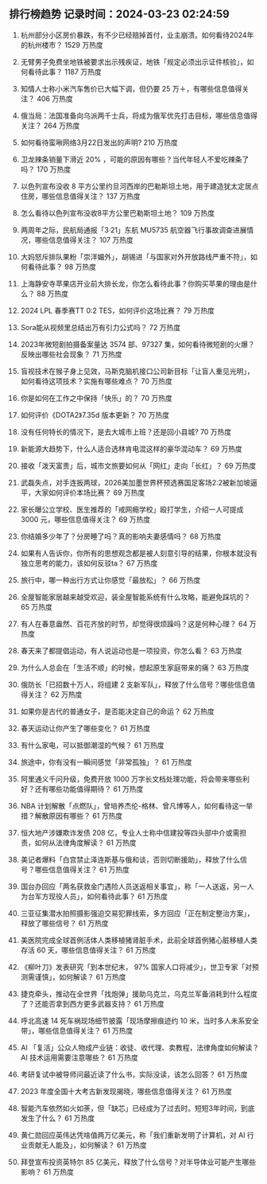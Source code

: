 
## 排行榜趋势 记录时间：2024-03-23 02:24:59
  
  1. 杭州部分小区房价暴跌，有不少已经赔掉首付，业主崩溃。如何看待2024年的杭州楼市？ 1529 万热度
    
  2. 无臂男子免费坐地铁被要求出示残疾证，地铁「规定必须出示证件核验」，如何看待此事？ 1187 万热度
    
  3. 知情人士称小米汽车售价已大幅下调，但仍要 25 万＋，有哪些信息值得关注？ 406 万热度
    
  4. 俄当局：法国准备向乌派两千士兵，将成为俄军优先打击目标，哪些信息值得关注？ 264 万热度
    
  5. 如何看待蛮啾网络3月22日发出的声明? 210 万热度
    
  6. 卫龙辣条销量下滑近 20% ，可能的原因有哪些？当代年轻人不爱吃辣条了吗？ 170 万热度
    
  7. 以色列宣布没收 8 平方公里约旦河西岸的巴勒斯坦土地，用于建造犹太定居点住房，哪些信息值得关注？ 137 万热度
    
  8. 怎么看待以色列宣布没收8平方公里巴勒斯坦土地？ 109 万热度
    
  9. 两周年之际，民航局通报「3·21」东航 MU5735 航空器飞行事故调查进展情况，哪些信息值得关注？ 107 万热度
    
  10. 大妈怒斥排队果粉「崇洋媚外」，胡锡进「与国家对外开放路线严重不符」，如何看待此事？ 98 万热度
    
  11. 上海静安寺苹果店开业前大排长龙，你怎么看待此事？你购买苹果的理由是什么？ 88 万热度
    
  12. 2024 LPL 春季赛TT 0:2 TES，如何评价这场比赛？ 79 万热度
    
  13. Sora能从视频里总结出万有引力公式吗？ 72 万热度
    
  14. 2023年微短剧拍摄备案量达 3574 部、97327 集，如何看待微短剧的火爆？反映出哪些社会现象？ 71 万热度
    
  15. 盲视技术在猴子身上见效，马斯克脑机接口公司新目标「让盲人重见光明」，如何看待这项技术？实施有哪些难点？ 70 万热度
    
  16. 你是如何在工作之中保持「快乐」的？ 70 万热度
    
  17. 如何评价《DOTA2》7.35d 版本更新？ 70 万热度
    
  18. 没有任何特长的情况下，是去大城市上班？还是回小县城? 70 万热度
    
  19. 新能源大趋势下，什么人适合选林肯电混这样的豪华混动车？ 69 万热度
    
  20. 接收「泼天富贵」后，城市文旅要如何从「网红」走向「长红」？ 69 万热度
    
  21. 武磊失点，对手连扳两球，2026美加墨世界杯预选赛国足客场2:2被新加坡逼平，大家如何评价本场比赛？ 69 万热度
    
  22. 家长曝公立学校、医生推荐的「戒网瘾学校」殴打学生，介绍一人可提成 3000 元，哪些信息值得关注？ 69 万热度
    
  23. 你结婚多少年了？分房睡了吗？真的影响夫妻感情吗？ 68 万热度
    
  24. 如果有人告诉你，你所有的思想观念都是被人刻意引导的结果，你根本就没有独立思考的能力，该如何反驳ta？ 67 万热度
    
  25. 旅行中，哪一种出行方式让你感觉「最放松」？ 66 万热度
    
  26. 全屋智能家居越来越受欢迎，装全屋智能系统有什么攻略，能避免踩坑的？ 65 万热度
    
  27. 有人在春意盎然、百花齐放的时节，却觉得很烦躁吗？这是何种心理？ 64 万热度
    
  28. 春天来了都提倡运动，有人说运动也是一项投资，你怎么看？ 63 万热度
    
  29. 为什么人总会在「生活不顺」的时候，想起原生家庭带来的痛？ 63 万热度
    
  30. 俄防长「已招数十万人，将组建 2 支新军队」，释放了什么信号？哪些信息值得关注？ 62 万热度
    
  31. 如果你是古代的普通女子，是否能决定自己的命运？ 62 万热度
    
  32. 春天运动让你产生了哪些变化？ 61 万热度
    
  33. 有什么家电，可以抵御潮湿的气候？ 61 万热度
    
  34. 旅途中，你有没有一瞬间感觉「非常孤独」？ 61 万热度
    
  35. 阿里通义千问升级，免费开放 1000 万字长文档处理功能，将会带来哪些利好？还有哪些功能值得期待？ 61 万热度
    
  36. NBA 计划解散「点燃队」，曾培养杰伦-格林、曾凡博等人，如何看待这一举措？解散原因有哪些？ 61 万热度
    
  37. 恒大地产涉嫌欺诈发债 208 亿，专业人士称中信建投等四头部中介或需担责，如何从法律角度解读？ 61 万热度
    
  38. 美记者爆料「白宫禁止泽连斯基与俄和谈，否则切断援助」，释放了什么信号？哪些信息值得关注？ 61 万热度
    
  39. 国台办回应「两名获救金门遇险人员送返相关事宜」，称「一人送返，另一人为台军方现役人员」，如何看待此事？ 61 万热度
    
  40. 三亚征集潜水拍照摄影强迫交易犯罪线索，多方回应「正在制定整治方案」，释放了哪些信号？ 61 万热度
    
  41. 美医院完成全球首例活体人类移植猪肾脏手术，此前全球首例猪心脏移植人类存活 60 天，哪些信息值得关注？ 61 万热度
    
  42. 《柳叶刀》发表研究「到本世纪末， 97% 国家人口将减少」，世卫专家「对预测需谨慎」，如何解读？ 61 万热度
    
  43. 捷克牵头，推动在全世界「找炮弹」援助乌克兰，乌克兰军备消耗到什么程度了？还能否拿到西方更多武器支持？ 61 万热度
    
  44. 呼北高速 14 死车祸现场细节披露「现场摩擦痕迹约 10 米，当时多人未系安全带」，哪些信息值得关注？ 61 万热度
    
  45. AI 「复活」公众人物成产业链：收徒、收代理、卖教程，法律角度如何解读？ AI 技术运用需要注意哪些？ 61 万热度
    
  46. 考研复试中被导师问最近读了什么书，实际没读，该怎么回答？ 61 万热度
    
  47. 2023 年度全国十大考古新发现揭晓，哪些信息值得关注？ 61 万热度
    
  48. 智能汽车依然如火如荼，但「缺芯」已经成为了过去时。短短3年时间，到底发生了什么？ 61 万热度
    
  49. 黄仁勋回应英伟达凭啥值两万亿美元，称「我们重新发明了计算机，对 AI 行业贡献无人能及」，如何解读？ 61 万热度
    
  50. 拜登宣布投资英特尔 85 亿美元，释放了什么信号？对半导体业可能产生哪些影响？ 61 万热度
    
